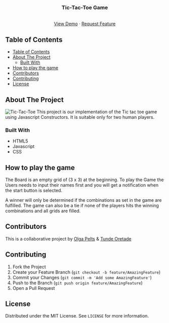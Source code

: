 <p align="center">
  <h3 align="center">Tic-Tac-Toe Game</h3>
  <p align="center">
    <br />
    <a href="https://rawcdn.githack.com/tundeiness/Tic-Tac-Toe/fb88873c697686b5caf522bf73bfcb3f5d5cc066/index.html">View Demo</a>
    ·
    <a href="https://github.com/tundeiness/Tic-Tac-Toe">Request Feature</a>
  </p>
</p>

## Table of Contents

- [Table of Contents](#table-of-contents)
- [About The Project](#about-the-project)
  - [Built With](#built-with)
- [How to play the game](#how-to-play-the-game)
- [Contributors](#contributors)
- [Contributing](#contributing)
- [License](#license)


<!-- ABOUT THE PROJECT -->
## About The Project

![Tic-Tac-Toe](https://github.com/tundeiness/Tic-Tac-Toe/blob/board/img/Tic-Tac-Toe.gif)
This project is our implementation of the Tic tac toe game using Javascript
Constructors. It is suitable only for two human players.


### Built With
* HTML5
* Javascript
* CSS


## How to play the game

The Board is an empty grid of (3 x 3) at the beginning.
To play the Game the Users needs to input their names first and you will get a
notification when the start button is selected.

A winner will only be determined if the combinations as set in the game are fulfilled.
The game can also be a tie if none of the players hits the winning combinations
and all grids are filled.

<!-- CONTRIBUTING -->
## Contributors
This is a collaborative project by [Olga Pelts](https://github.com/pelzolga123)
& [Tunde Oretade](https://github.com/tundeiness)


<!-- CONTRIBUTING -->
## Contributing

1. Fork the Project
2. Create your Feature Branch (`git checkout -b feature/AmazingFeature`)
3. Commit your Changes (`git commit -m 'Add some AmazingFeature'`)
4. Push to the Branch (`git push origin feature/AmazingFeature`)
5. Open a Pull Request


<!-- LICENSE -->
## License

Distributed under the MIT License. See `LICENSE` for more information.
